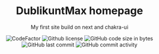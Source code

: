 
<h1 align="center"> DublikuntMax homepage </h1>
<p align="center">My first site build on next and chakra-ui </p>

<div align="center">
	<img src="https://www.codefactor.io/repository/github/dublikuntmux/dublikunt-homepage/badge" alt="CodeFactor" />
	<img src="https://img.shields.io/github/license/DublikuntMux/dublikunt-homepage?style=flat-square" alt="Github license">
	<img src="https://img.shields.io/github/languages/code-size/dublikuntmux/dublikunt-homepage" alt="GitHub code size in bytes"/>
	<img src="https://img.shields.io/github/last-commit/dublikuntmux/dublikunt-homepage" alt="GitHub last commit"/>
    <img src="https://img.shields.io/github/commit-activity/w/dublikuntmux/dublikunt-homepage" alt="GitHub commit activity"/>
</div>
